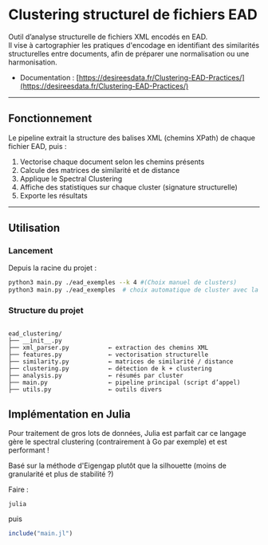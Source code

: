 # Clustering structurel de fichiers EAD

Outil d’analyse structurelle de fichiers XML encodés en EAD.  
Il vise à cartographier les pratiques d'encodage en identifiant des similarités structurelles entre documents, afin de préparer une normalisation ou une harmonisation.

- Documentation : [https://desireesdata.fr/Clustering-EAD-Practices/](https://desireesdata.fr/Clustering-EAD-Practices/)

---

## Fonctionnement

Le pipeline extrait la structure des balises XML (chemins XPath) de chaque fichier EAD, puis :

1. Vectorise chaque document selon les chemins présents
2. Calcule des matrices de similarité et de distance
3. Applique le Spectral Clustering
4. Affiche des statistiques sur chaque cluster (signature structurelle)
5. Exporte les résultats

---

## Utilisation

### Lancement

Depuis la racine du projet :

```bash
python3 main.py ./ead_exemples --k 4 #(Choix manuel de clusters)
python3 main.py ./ead_exemples  # choix automatique de cluster avec la silhouette (recommandé)
```

### Structure du projet 
```

ead_clustering/
├── __init__.py
├── xml_parser.py           ← extraction des chemins XML
├── features.py             ← vectorisation structurelle
├── similarity.py           ← matrices de similarité / distance
├── clustering.py           ← détection de k + clustering
├── analysis.py             ← résumés par cluster
├── main.py                 ← pipeline principal (script d’appel)
├── utils.py                ← outils divers
```

## Implémentation en Julia

Pour traitement de gros lots de données, Julia est parfait car ce langage gère le spectral clustering (contrairement à Go par exemple) et est performant ! 

Basé sur la méthode d'Eigengap plutôt que la silhouette (moins de granularité et plus de stabilité ?)

Faire :

```shell
julia
```
puis

```julia
include("main.jl")

```